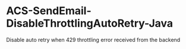 # ACS-SendEmail-DisableThrottlingAutoRetry-Java
 Disable auto retry when 429 throttling error received from the backend

